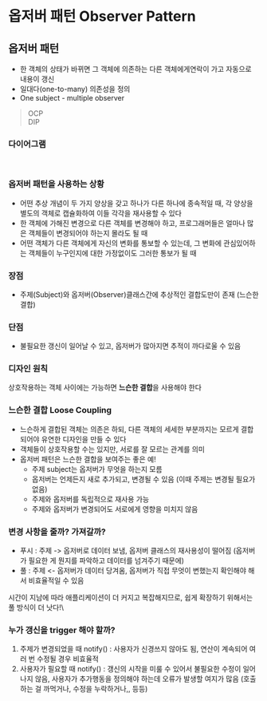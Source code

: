 # 옵저버 패턴 Observer Pattern

## 옵저버 패턴

* 한 객체의 상태가 바뀌면 그 객체에 의존하는 다른 객체에게연락이 가고 자동으로 내용이 갱신
* 일대다(one-to-many) 의존성을 정의
* One subject - multiple observer

> OCP\
> DIP

### 다이어그램

<figure><img src="../.gitbook/assets/스크린샷 2023-01-09 오후 3.21.14.png" alt=""><figcaption></figcaption></figure>

### 옵저버 패턴을 사용하는 상황

* 어떤 추상 개념이 두 가지 양상을 갖고 하나가 다른 하나에 종속적일 때, 각 양상을 별도의 객체로 캡슐화하여 이들 각각을 재사용할 수 있다
* 한 객체에 가해진 변경으로 다른 객체를 변경해야 하고, 프로그래머들은 얼마나 많은 객체들이 변경되어야 하는지 몰라도 될 때
* 어떤 객체가 다른 객체에게 자신의 변화를 통보할 수 있는데, 그 변화에 관심있어하는 객체들이 누구인지에 대한 가정없이도 그러한 통보가 될 때

### 장점

* 주제(Subject)와 옵저버(Observer)클래스간에 추상적인 결합도만이 존재 (느슨한 결합)

### 단점

* 불필요한 갱신이 일어날 수 있고, 옵저버가 많아지면 추적이 까다로울 수 있음

### 디자인 원칙

상호작용하는 객체 사이에는 가능하면 **느슨한 결합**을 사용해야 한다

### 느슨한 결합 Loose Coupling

* 느슨하게 결합된 객체는 의존은 하되, 다른 객체의 세세한 부분까지는 모르게 결합되어야 유연한 디자인을 만들 수 있다
* 객체들이 상호작용할 수는 있지만, 서로를 잘 모르는 관계를 의미
* 옵저버 패턴은 느슨한 결합을 보여주는 좋은 예!
  * 주제 subject는 옵저버가 무엇을 하는지 모름
  * 옵저버는 언제든지 새로 추가되고, 변경될 수 있음 (이때 주제는 변경될 필요가 없음)
  * 주제와 옵저버를 독립적으로 재사용 가능
  * 주제와 옵저버가 변경되어도 서로에게 영향을 미치지 않음

### 변경 사항을 줄까? 가져갈까?

* 푸시 : 주제 -> 옵저버로 데이터 보냄, 옵저버 클래스의 재사용성이 떨어짐 (옵저버가 필요한 게 뭔지를 파악하고 데이터를 넘겨주기 때문에)
* 풀 : 주제 <- 옵저버가 데이터 당겨옴, 옵저버가 직접 무엇이 변했는지 확인해야 해서 비효율적일 수 있음

시간이 지남에 따라 애플리케이션이 더 커지고 복잡해지므로, 쉽게 확장하기 위해서는 풀 방식이 더 낫다!\


### 누가 갱신을 trigger 해야 할까?

1. 주제가 변경되었을 때 notify() : 사용자가 신경쓰지 않아도 됨, 연산이 계속되어 여러 번 수정될 경우 비효율적
2. 사용자가 필요할 때 notify() : 갱신의 시작을 미룰 수 있어서 불필요한 수정이 일어나지 않음, 사용자가 추가행동을 정의해야 하는데 오류가 발생할 여지가 많음 (호출하는 걸 까먹거나, 수정을 누락하거나,, 등등)
